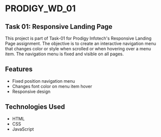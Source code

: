 # PRODIGY_WD_01 

## Task 01: Responsive Landing Page

This project is part of Task-01 for Prodigy Infotech's Responsive Landing Page assignment. The objective is to create an interactive navigation menu that changes color or style when scrolled or when hovering over a menu item. The navigation menu is fixed and visible on all pages.

## Features

- Fixed position navigation menu
- Changes font color on menu item hover
- Responsive design

## Technologies Used

- HTML
- CSS
- JavaScript



